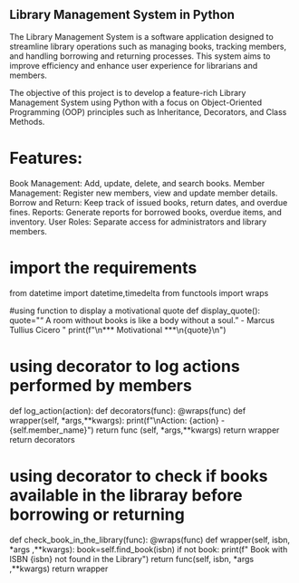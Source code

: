## Library Management System in Python 

The Library Management System is a software application designed to streamline library operations such as managing books, tracking members, and handling borrowing and returning processes. This system aims to improve efficiency and enhance user experience for librarians and members.


The objective of this project is to develop a feature-rich Library Management System using Python with a focus on Object-Oriented Programming (OOP) principles such as Inheritance, Decorators, and Class Methods. 

# Features:
Book Management: Add, update, delete, and search books.
Member Management: Register new members, view and update member details.
Borrow and Return: Keep track of issued books, return dates, and overdue fines.
Reports: Generate reports for borrowed books, overdue items, and inventory.
User Roles: Separate access for administrators and library members.



# import the requirements
from datetime import datetime,timedelta
from functools import wraps

#using function to display a motivational quote
def display_quote():
    quote="“ A room without books is like a body without a soul.” - Marcus Tullius Cicero "
    print(f"\n*** Motivational ***\n{quote}\n")

# using decorator to log actions performed by members
def log_action(action): 
    def decorators(func):
        @wraps(func)
        def wrapper(self, *args,**kwargs):
            print(f"\nAction: {action} - {self.member_name}")
            return func (self, *args,**kwargs)
        return wrapper
    return decorators

# using decorator to check if books available in the libraray before borrowing or returning
def check_book_in_the_library(func):
    @wraps(func)
    def wrapper(self, isbn, *args ,**kwargs):
        book=self.find_book(isbn)
        if not book:
            print(f" Book with ISBN {isbn} not found in the Library")
            return func(self, isbn, *args ,**kwargs)
        return wrapper
